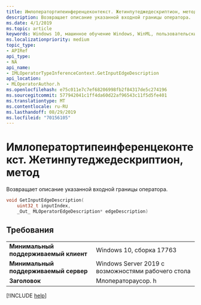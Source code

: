 ```yaml
---
title: Имлоператортипеинференцеконтекст. Жетинпутеджедескриптион, метод
description: Возвращает описание указанной входной границы оператора.
ms.date: 4/1/2019
ms.topic: article
keywords: Windows 10, машинное обучение Windows, WinML, пользовательские операторы, Жетинпутеджедескриптион
ms.localizationpriority: medium
topic_type:
- APIRef
api_type:
- NA
api_name:
- IMLOperatorTypeInferenceContext.GetInputEdgeDescription
api_location:
- MLOperatorAuthor.h
ms.openlocfilehash: e75c011e7c7ef68206998fb2f84317de5c274196
ms.sourcegitcommit: 577942041c1ff4da60d22af96543c11f5d5fe401
ms.translationtype: MT
ms.contentlocale: ru-RU
ms.lasthandoff: 08/29/2019
ms.locfileid: "70156105"
---
```

# <a name="imloperatortypeinferencecontextgetinputedgedescription-method"></a>Имлоператортипеинференцеконтекст. Жетинпутеджедескриптион, метод

Возвращает описание указанной входной границы оператора.

```cpp
void GetInputEdgeDescription(
    uint32_t inputIndex,
    _Out_ MLOperatorEdgeDescription* edgeDescription)
```

## <a name="requirements"></a>Требования

| | |
|-|-|
| **Минимальный поддерживаемый клиент** | Windows 10, сборка 17763 |
| **Минимальный поддерживаемый сервер** | Windows Server 2019 с возможностями рабочего стола |
| **Заголовок** | Млоператораусор. h |

[!INCLUDE [help](../../includes/get-help.md)]
